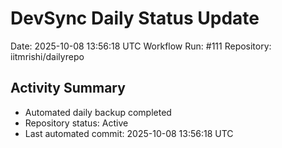 # DevSync Daily Status Update
Date: 2025-10-08 13:56:18 UTC
Workflow Run: #111
Repository: iitmrishi/dailyrepo

## Activity Summary
- Automated daily backup completed
- Repository status: Active
- Last automated commit: 2025-10-08 13:56:18 UTC
